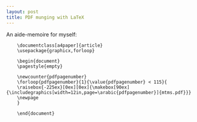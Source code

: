 ```yaml
---
layout: post
title: PDF munging with LaTeX
---
```


An aide-memoire for myself:

        \documentclass[a4paper]{article}
        \usepackage{graphicx,forloop}

        \begin{document}
        \pagestyle{empty}

        \newcounter{pdfpagenumber}
        \forloop{pdfpagenumber}{1}{\value{pdfpagenumber} < 115}{
        \raisebox{-225ex}[0ex][0ex]{\makebox[90ex]{\includegraphics[width=12in,page=\arabic{pdfpagenumber}]{mtms.pdf}}}
        \newpage
        }

        \end{document}
